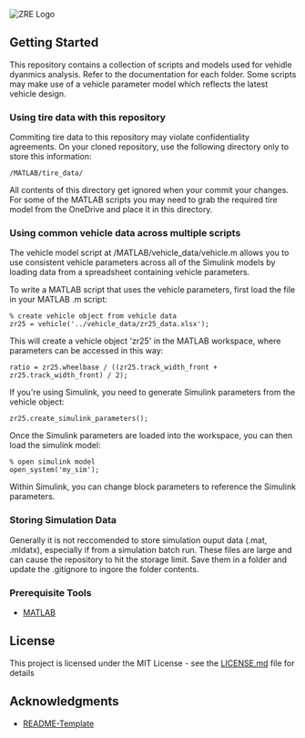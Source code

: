 ![ZRE Logo](./images/Logo_with_zippy_subtext_white.png "Zips Racing Electric Logo")

## Getting Started
This repository contains a collection of scripts and models used for vehidle dyanmics analysis. Refer to the documentation for each folder. Some scripts may make use of a vehicle parameter model which reflects the latest vehicle design.

### Using tire data with this repository
Commiting tire data to this repository may violate confidentiality agreements. On your cloned repository, use the following directory only to store this information:

```
/MATLAB/tire_data/
```

All contents of this directory get ignored when your commit your changes. For some of the MATLAB scripts you may need to grab the required tire model from the OneDrive and place it in this directory.

### Using common vehicle data across multiple scripts
The vehicle model script at /MATLAB/vehicle_data/vehicle.m allows you to use consistent vehicle parameters across all of the Simulink models by loading data from a spreadsheet containing vehicle parameters.

To write a MATLAB script that uses the vehicle parameters, first load the file in your MATLAB .m script:

```
% create vehicle object from vehicle data
zr25 = vehicle('../vehicle_data/zr25_data.xlsx');
```
This will create a vehicle object 'zr25' in the MATLAB workspace, where parameters can be accessed in this way:

```
ratio = zr25.wheelbase / ((zr25.track_width_front + zr25.track_width_front) / 2);
```

If you're using Simulink, you need to generate Simulink parameters from the vehicle object:

```
zr25.create_simulink_parameters();
```

Once the Simulink parameters are loaded into the workspace, you can then load the simulink model:

```
% open simulink model
open_system('my_sim');
```

Within Simulink, you can change block parameters to reference the Simulink parameters.

### Storing Simulation Data
Generally it is not reccomended to store simulation ouput data (.mat, .mldatx), especially if from a simulation batch run. These files are large and can cause the repository to hit the storage limit. Save them in a folder and update the .gitignore to ingore the folder contents.

### Prerequisite Tools

- [MATLAB](https://www.mathworks.com/products/matlab.html)

## License

This project is licensed under the MIT License - see the [LICENSE.md](LICENSE.md) file for details

## Acknowledgments

* [README-Template](https://gist.github.com/PurpleBooth/109311bb0361f32d87a2)

